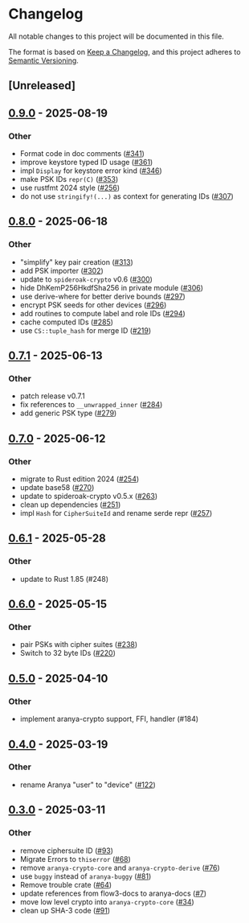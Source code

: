 # Changelog

All notable changes to this project will be documented in this file.

The format is based on [Keep a Changelog](https://keepachangelog.com/en/1.0.0/),
and this project adheres to [Semantic Versioning](https://semver.org/spec/v2.0.0.html).

## [Unreleased]

## [0.9.0](https://github.com/aranya-project/aranya-core/compare/aranya-crypto-v0.8.0...aranya-crypto-v0.9.0) - 2025-08-19

### Other

- Format code in doc comments ([#341](https://github.com/aranya-project/aranya-core/pull/341))
- improve keystore typed ID usage ([#361](https://github.com/aranya-project/aranya-core/pull/361))
- impl `Display` for keystore error kind ([#346](https://github.com/aranya-project/aranya-core/pull/346))
- make PSK IDs `repr(C)` ([#353](https://github.com/aranya-project/aranya-core/pull/353))
- use rustfmt 2024 style ([#256](https://github.com/aranya-project/aranya-core/pull/256))
- do not use `stringify!(...)` as context for generating IDs ([#307](https://github.com/aranya-project/aranya-core/pull/307))

## [0.8.0](https://github.com/aranya-project/aranya-core/compare/aranya-crypto-v0.7.1...aranya-crypto-v0.8.0) - 2025-06-18

### Other

- "simplify" key pair creation ([#313](https://github.com/aranya-project/aranya-core/pull/313))
- add PSK importer ([#302](https://github.com/aranya-project/aranya-core/pull/302))
- update to `spideroak-crypto` v0.6 ([#300](https://github.com/aranya-project/aranya-core/pull/300))
- hide DhKemP256HkdfSha256 in private module ([#306](https://github.com/aranya-project/aranya-core/pull/306))
- use derive-where for better derive bounds ([#297](https://github.com/aranya-project/aranya-core/pull/297))
- encrypt PSK seeds for other devices ([#296](https://github.com/aranya-project/aranya-core/pull/296))
- add routines to compute label and role IDs ([#294](https://github.com/aranya-project/aranya-core/pull/294))
- cache computed IDs ([#285](https://github.com/aranya-project/aranya-core/pull/285))
- use `CS::tuple_hash` for merge ID ([#219](https://github.com/aranya-project/aranya-core/pull/219))

## [0.7.1](https://github.com/aranya-project/aranya-core/compare/aranya-crypto-v0.7.0...aranya-crypto-v0.7.1) - 2025-06-13

### Other

- patch release v0.7.1
- fix references to `__unwrapped_inner` ([#284](https://github.com/aranya-project/aranya-core/pull/284))
- add generic PSK type ([#279](https://github.com/aranya-project/aranya-core/pull/279))

## [0.7.0](https://github.com/aranya-project/aranya-core/compare/aranya-crypto-v0.6.1...aranya-crypto-v0.7.0) - 2025-06-12

### Other

- migrate to Rust edition 2024 ([#254](https://github.com/aranya-project/aranya-core/pull/254))
- update base58 ([#270](https://github.com/aranya-project/aranya-core/pull/270))
- update to spideroak-crypto v0.5.x ([#263](https://github.com/aranya-project/aranya-core/pull/263))
- clean up dependencies ([#251](https://github.com/aranya-project/aranya-core/pull/251))
- impl `Hash` for `CipherSuiteId` and rename serde repr ([#257](https://github.com/aranya-project/aranya-core/pull/257))

## [0.6.1](https://github.com/aranya-project/aranya-core/compare/aranya-crypto-v0.6.0...aranya-crypto-v0.6.1) - 2025-05-28

### Other

- update to Rust 1.85 (#248)

## [0.6.0](https://github.com/aranya-project/aranya-core/compare/aranya-crypto-v0.5.0...aranya-crypto-v0.6.0) - 2025-05-15

### Other

- pair PSKs with cipher suites ([#238](https://github.com/aranya-project/aranya-core/pull/238))
- Switch to 32 byte IDs ([#220](https://github.com/aranya-project/aranya-core/pull/220))

## [0.5.0](https://github.com/aranya-project/aranya-core/compare/aranya-crypto-v0.4.0...aranya-crypto-v0.5.0) - 2025-04-10

### Other

- implement aranya-crypto support, FFI, handler (#184)

## [0.4.0](https://github.com/aranya-project/aranya-core/compare/aranya-crypto-v0.3.0...aranya-crypto-v0.4.0) - 2025-03-19

### Other

- rename Aranya "user" to "device" ([#122](https://github.com/aranya-project/aranya-core/pull/122))

## [0.3.0](https://github.com/aranya-project/aranya-core/compare/aranya-crypto-v0.2.1...aranya-crypto-v0.3.0) - 2025-03-11

### Other

- remove ciphersuite ID ([#93](https://github.com/aranya-project/aranya-core/pull/93))
- Migrate Errors to `thiserror` ([#68](https://github.com/aranya-project/aranya-core/pull/68))
- remove `aranya-crypto-core` and `aranya-crypto-derive` ([#76](https://github.com/aranya-project/aranya-core/pull/76))
- use `buggy` instead of `aranya-buggy` ([#81](https://github.com/aranya-project/aranya-core/pull/81))
- Remove trouble crate ([#64](https://github.com/aranya-project/aranya-core/pull/64))
- update references from flow3-docs to aranya-docs ([#7](https://github.com/aranya-project/aranya-core/pull/7))
- move low level crypto into `aranya-crypto-core` ([#34](https://github.com/aranya-project/aranya-core/pull/34))
- clean up SHA-3 code ([#91](https://github.com/aranya-project/aranya-core/pull/91))
